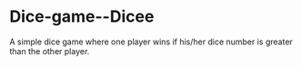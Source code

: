 # Dice-game--Dicee
A simple dice game where one player wins if his/her dice number is greater than the other player.
